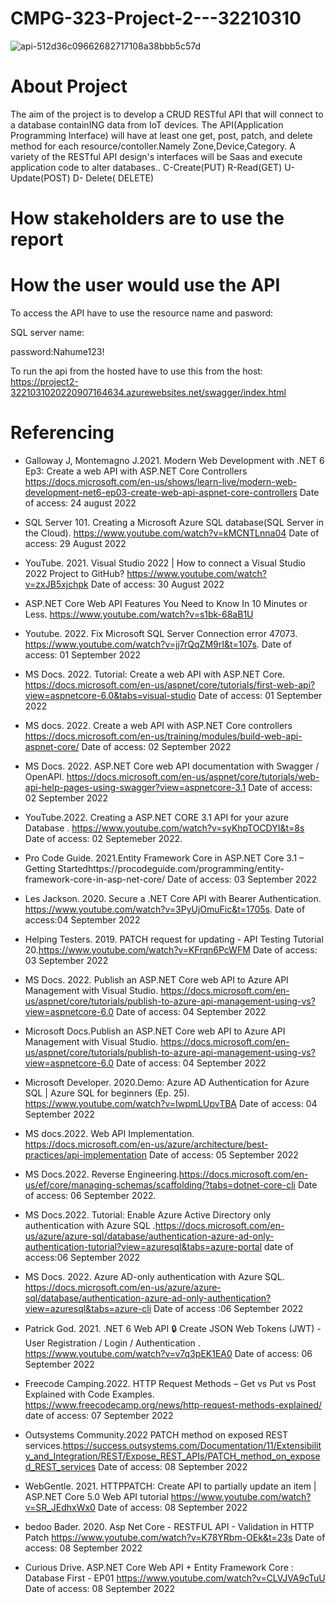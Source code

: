# CMPG-323-Project-2---32210310
![api-512d36c09662682717108a38bbb5c57d](https://user-images.githubusercontent.com/38375869/186129418-4ea5a789-1a4f-49f9-b384-61a8c2ae4559.gif)
# About Project
The aim of the project is to develop a CRUD RESTful API that will connect to a database containING data from IoT devices. The API(Application Programming Interface) will have at least one get, post, patch, and delete method for each resource/contoller.Namely Zone,Device,Category. A variety of the RESTful API design's interfaces will be Saas and execute application code to alter databases..
C-Create(PUT) R-Read(GET) U-Update(POST) D- Delete( DELETE)
# How stakeholders are to use the report

# How the user would use the API
To access the API have to use the resource name and pasword:

SQL server name:

password:Nahume123!

To run the api from the hosted have to use this from the host: https://project2-3221031020220907164634.azurewebsites.net/swagger/index.html

# Referencing
- Galloway J, Montemagno J.2021. Modern Web Development with .NET 6 Ep3: Create a web API with ASP.NET Core Controllers https://docs.microsoft.com/en-us/shows/learn-live/modern-web-development-net6-ep03-create-web-api-aspnet-core-controllers Date of access: 24 august 2022
- SQL Server 101. Creating a Microsoft Azure SQL database(SQL Server in the Cloud). https://www.youtube.com/watch?v=kMCNTLnna04 Date of access: 29 August 2022
- YouTube. 2021. Visual Studio 2022 | How to connect a Visual Studio 2022 Project to GitHub? https://www.youtube.com/watch?v=zxJB5xjchpk Date of access: 30 August 2022
- ASP.NET Core Web API Features You Need to Know In 10 Minutes or Less. https://www.youtube.com/watch?v=s1bk-68aB1U

- Youtube. 2022. Fix Microsoft SQL Server Connection error 47073. https://www.youtube.com/watch?v=jj7rQqZM9rI&t=107s. Date of access: 01 September 2022
- MS Docs. 2022. Tutorial: Create a web API with ASP.NET Core. https://docs.microsoft.com/en-us/aspnet/core/tutorials/first-web-api?view=aspnetcore-6.0&tabs=visual-studio Date of access: 01 September 2022
 - MS docs. 2022. Create a web API with ASP.NET Core controllers https://docs.microsoft.com/en-us/training/modules/build-web-api-aspnet-core/ Date of access: 02 September 2022
 - MS Docs. 2022. ASP.NET Core web API documentation with Swagger / OpenAPI. https://docs.microsoft.com/en-us/aspnet/core/tutorials/web-api-help-pages-using-swagger?view=aspnetcore-3.1 Date of access: 02 September 2022
- YouTube.2022. Creating a ASP.NET CORE 3.1 API for your azure Database
. https://www.youtube.com/watch?v=syKhpTOCDYI&t=8s Date of access: 02 Septemeber 2022.
- Pro Code Guide. 2021.Entity Framework Core in ASP.NET Core 3.1 – Getting Startedhttps://procodeguide.com/programming/entity-framework-core-in-asp-net-core/ Date of access: 03 September 2022
- Les Jackson. 2020. Secure a .NET Core API with Bearer Authentication. https://www.youtube.com/watch?v=3PyUjOmuFic&t=1705s. Date of access:04 September 2022
- Helping Testers. 2019. PATCH request for updating - API Testing Tutorial 20.https://www.youtube.com/watch?v=KFrqn6PcWFM Date of access: 03 September 2022
- MS Docs. 2022. Publish an ASP.NET Core web API to Azure API Management with Visual Studio. https://docs.microsoft.com/en-us/aspnet/core/tutorials/publish-to-azure-api-management-using-vs?view=aspnetcore-6.0 Date of access: 04 September 2022
- Microsoft Docs.Publish an ASP.NET Core web API to Azure API Management with Visual Studio. https://docs.microsoft.com/en-us/aspnet/core/tutorials/publish-to-azure-api-management-using-vs?view=aspnetcore-6.0 Date of access: 04 September 2022
- Microsoft Developer. 2020.Demo: Azure AD Authentication for Azure SQL | Azure SQL for beginners (Ep. 25). https://www.youtube.com/watch?v=IwpmLUpvTBA Date of access: 04 September 2022
- MS docs.2022. Web API Implementation. https://docs.microsoft.com/en-us/azure/architecture/best-practices/api-implementation Date of access: 05 September 2022
- MS Docs.2022. Reverse Engineering.https://docs.microsoft.com/en-us/ef/core/managing-schemas/scaffolding/?tabs=dotnet-core-cli Date of access: 06 September 2022.
- MS Docs.2022. Tutorial: Enable Azure Active Directory only authentication with Azure SQL .https://docs.microsoft.com/en-us/azure/azure-sql/database/authentication-azure-ad-only-authentication-tutorial?view=azuresql&tabs=azure-portal date of access:06 September 2022
- MS Docs. 2022. Azure AD-only authentication with Azure SQL. https://docs.microsoft.com/en-us/azure/azure-sql/database/authentication-azure-ad-only-authentication?view=azuresql&tabs=azure-cli Date of access :06 September 2022
- Patrick God. 2021. .NET 6 Web API 🔒 Create JSON Web Tokens (JWT) - User Registration / Login / Authentication
. https://www.youtube.com/watch?v=v7q3pEK1EA0 Date of access: 06 September 2022
- Freecode Camping.2022. HTTP Request Methods – Get vs Put vs Post Explained with Code Examples. https://www.freecodecamp.org/news/http-request-methods-explained/ date of access: 07 September 2022
- Outsystems Community.2022 PATCH method on exposed REST services.https://success.outsystems.com/Documentation/11/Extensibility_and_Integration/REST/Expose_REST_APIs/PATCH_method_on_exposed_REST_services Date of access: 08 September 2022
 - WebGentle. 2021. HTTPPATCH: Create API to partially update an item | ASP.NET Core 5.0 Web API tutorial
https://www.youtube.com/watch?v=SR_JEdhxWx0 Date of access: 08 September 2022
- bedoo Bader. 2020. Asp Net Core - RESTFUL API - Validation in HTTP Patch
https://www.youtube.com/watch?v=K78YRbm-OEk&t=23s Date of access: 08 September 2022
- Curious Drive. ASP.NET Core Web API + Entity Framework Core : Database First - EP01
https://www.youtube.com/watch?v=CLVJVA9cTuU Date of access: 08 September 2022
